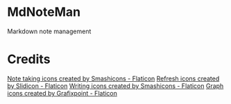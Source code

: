 # MdNoteMan
Markdown note management

# Credits
[Note taking icons created by Smashicons - Flaticon](https://www.flaticon.com/free-icons/note-taking)
[Refresh icons created by Slidicon - Flaticon](https://www.flaticon.com/free-icons/refresh)
[Writing icons created by Smashicons - Flaticon](https://www.flaticon.com/free-icons/writing)
[Graph icons created by Grafixpoint - Flaticon](https://www.flaticon.com/free-icons/graph)
